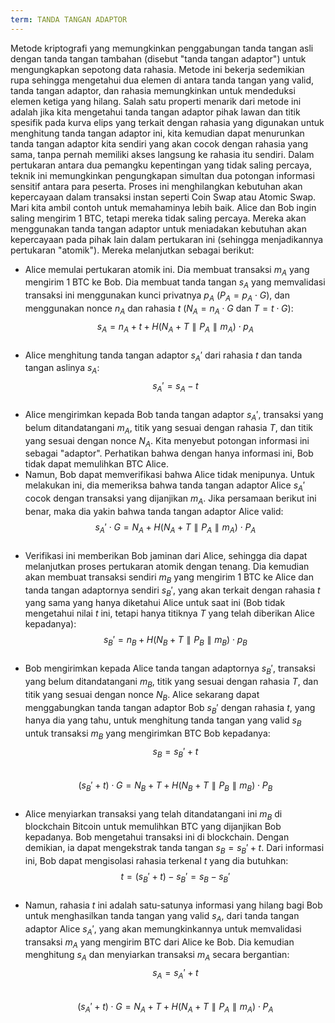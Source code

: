 ```yaml
---
term: TANDA TANGAN ADAPTOR
---
```


Metode kriptografi yang memungkinkan penggabungan tanda tangan asli dengan tanda tangan tambahan (disebut "tanda tangan adaptor") untuk mengungkapkan sepotong data rahasia. Metode ini bekerja sedemikian rupa sehingga mengetahui dua elemen di antara tanda tangan yang valid, tanda tangan adaptor, dan rahasia memungkinkan untuk mendeduksi elemen ketiga yang hilang. Salah satu properti menarik dari metode ini adalah jika kita mengetahui tanda tangan adaptor pihak lawan dan titik spesifik pada kurva elips yang terkait dengan rahasia yang digunakan untuk menghitung tanda tangan adaptor ini, kita kemudian dapat menurunkan tanda tangan adaptor kita sendiri yang akan cocok dengan rahasia yang sama, tanpa pernah memiliki akses langsung ke rahasia itu sendiri. Dalam pertukaran antara dua pemangku kepentingan yang tidak saling percaya, teknik ini memungkinkan pengungkapan simultan dua potongan informasi sensitif antara para peserta. Proses ini menghilangkan kebutuhan akan kepercayaan dalam transaksi instan seperti Coin Swap atau Atomic Swap. Mari kita ambil contoh untuk memahaminya lebih baik. Alice dan Bob ingin saling mengirim 1 BTC, tetapi mereka tidak saling percaya. Mereka akan menggunakan tanda tangan adaptor untuk meniadakan kebutuhan akan kepercayaan pada pihak lain dalam pertukaran ini (sehingga menjadikannya pertukaran "atomik"). Mereka melanjutkan sebagai berikut:
* Alice memulai pertukaran atomik ini. Dia membuat transaksi $m_A$ yang mengirim 1 BTC ke Bob. Dia membuat tanda tangan $s_A$ yang memvalidasi transaksi ini menggunakan kunci privatnya $p_A$ ($P_A = p_A \cdot G$), dan menggunakan nonce $n_A$ dan rahasia $t$ ($N_A = n_A \cdot G$ dan $T = t \cdot G$): 
$$s_A = n_A + t + H(N_A + T \parallel P_A \parallel m_A) \cdot p_A$$
&nbsp;
* Alice menghitung tanda tangan adaptor $s_A'$ dari rahasia $t$ dan tanda tangan aslinya $s_A$:  
$$s_A' = s_A - t$$
&nbsp;
* Alice mengirimkan kepada Bob tanda tangan adaptor $s_A'$, transaksi yang belum ditandatangani $m_A$, titik yang sesuai dengan rahasia $T$, dan titik yang sesuai dengan nonce $N_A$. Kita menyebut potongan informasi ini sebagai "adaptor". Perhatikan bahwa dengan hanya informasi ini, Bob tidak dapat memulihkan BTC Alice.
* Namun, Bob dapat memverifikasi bahwa Alice tidak menipunya. Untuk melakukan ini, dia memeriksa bahwa tanda tangan adaptor Alice $s_A'$ cocok dengan transaksi yang dijanjikan $m_A$. Jika persamaan berikut ini benar, maka dia yakin bahwa tanda tangan adaptor Alice valid: 
$$s_A' \cdot G = N_A + H(N_A + T \parallel P_A \parallel m_A) \cdot P_A$$
&nbsp;
* Verifikasi ini memberikan Bob jaminan dari Alice, sehingga dia dapat melanjutkan proses pertukaran atomik dengan tenang. Dia kemudian akan membuat transaksi sendiri $m_B$ yang mengirim 1 BTC ke Alice dan tanda tangan adaptornya sendiri $s_B'$, yang akan terkait dengan rahasia $t$ yang sama yang hanya diketahui Alice untuk saat ini (Bob tidak mengetahui nilai $t$ ini, tetapi hanya titiknya $T$ yang telah diberikan Alice kepadanya): $$s_B' = n_B + H(N_B + T \parallel P_B \parallel m_B) \cdot p_B$$
&nbsp;
* Bob mengirimkan kepada Alice tanda tangan adaptornya $s_B'$, transaksi yang belum ditandatangani $m_B$, titik yang sesuai dengan rahasia $T$, dan titik yang sesuai dengan nonce $N_B$. Alice sekarang dapat menggabungkan tanda tangan adaptor Bob $s_B'$ dengan rahasia $t$, yang hanya dia yang tahu, untuk menghitung tanda tangan yang valid $s_B$ untuk transaksi $m_B$ yang mengirimkan BTC Bob kepadanya: $$s_B = s_B' + t$$
&nbsp;
$$(s_B' + t) \cdot G = N_B + T + H(N_B + T \parallel P_B \parallel m_B) \cdot P_B$$
&nbsp;
* Alice menyiarkan transaksi yang telah ditandatangani ini $m_B$ di blockchain Bitcoin untuk memulihkan BTC yang dijanjikan Bob kepadanya. Bob mengetahui transaksi ini di blockchain. Dengan demikian, ia dapat mengekstrak tanda tangan $s_B = s_B' + t$. Dari informasi ini, Bob dapat mengisolasi rahasia terkenal $t$ yang dia butuhkan:
$$t = (s_B' + t) - s_B' = s_B - s_B'$$
&nbsp;
* Namun, rahasia $t$ ini adalah satu-satunya informasi yang hilang bagi Bob untuk menghasilkan tanda tangan yang valid $s_A$, dari tanda tangan adaptor Alice $s_A'$, yang akan memungkinkannya untuk memvalidasi transaksi $m_A$ yang mengirim BTC dari Alice ke Bob. Dia kemudian menghitung $s_A$ dan menyiarkan transaksi $m_A$ secara bergantian: $$s_A = s_A' + t$$
&nbsp;
$$(s_A' + t) \cdot G = N_A + T + H(N_A + T \parallel P_A \parallel m_A) \cdot P_A$$